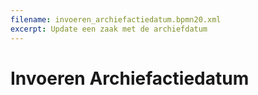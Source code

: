 ```yaml
---
filename: invoeren_archiefactiedatum.bpmn20.xml
excerpt: Update een zaak met de archiefdatum
---
```


# Invoeren Archiefactiedatum


